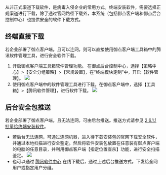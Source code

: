 从非正式渠道下载软件，是病毒入侵企业的常用方式。终端安装软件，需要选择正规渠道进行下载，除了通过官网路径下载外，本系统（包括御点客户端和御点后台控制中心）也提供安全的软件下载方式。

## 终端直接下载
若企业部署了御点客户端，且可以连网，则可以直接使用御点客户端工具箱中的腾讯软件管理工具，进行安全软件下载。
1. 开启御点客户端工具箱软件管理功能。
在御点后台控制中心，选择【策略中心】>【安全分组策略】>【常规设置】，在“终端模块定制”中，开启【软件管理】。
![](https://main.qcloudimg.com/raw/ccbc5306f214161ea188cc2cffeafe1e.png)
2. 使用御点客户端中的软件管理工具进行下载。在御点客户端中，选择【工具箱】>【腾讯软件管理】，进行软件下载。
![](https://main.qcloudimg.com/raw/416126d3f07c0dfb1a62a566b26070b1.png)

## 后台安全包推送
若企业部署了御点客户端，且无法连网，可由后台推送。推送方式请参见 [2.6.1.1 批量给终端安装软件](#2.6.1.1-批量给终端安装软件)。
- 若后台无法连网，可通过连网机器，进入待下载安装包的官网下载安全软件，并通过本地扫描进行安全鉴定。然后将软件安装包放置在任意装有御点客户端的电脑的任意目录，并利用御点客户端【指定位置查杀】功能，进行安全扫描鉴定。
![](https://main.qcloudimg.com/raw/9c046d7c2f68cd2bb6559aa7206f4db9.png)
- 也可以通过 [腾讯软件中心](https://pc.qq.com) 在线下载后，通过上述后台推送方式，下发给全网用户或指定用户分组。